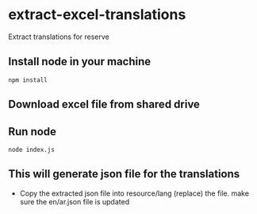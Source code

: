 # extract-excel-translations
Extract translations for reserve

## Install node in your machine

`` npm install ``

## Download excel file from shared drive 

## Run node
`` node index.js ``

## This will generate json file for the translations

- Copy the extracted json file into resource/lang (replace) the file. make sure the en/ar.json file is updated
